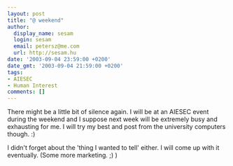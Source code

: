 ```yaml
---
layout: post
title: "@ weekend"
author:
  display_name: sesam
  login: sesam
  email: petersz@me.com
  url: http://sesam.hu
date: '2003-09-04 23:59:00 +0200'
date_gmt: '2003-09-04 21:59:00 +0200'
tags:
- AIESEC
- Human Interest
comments: []
---
```


There might be a little bit of silence again. I will be at an AIESEC event during the weekend and I suppose next week will be extremely busy and exhausting for me. I will try my best and post from the university computers though. :)

I didn't forget about the 'thing I wanted to tell' either. I will come up with it eventually. (Some more marketing. ;) )
